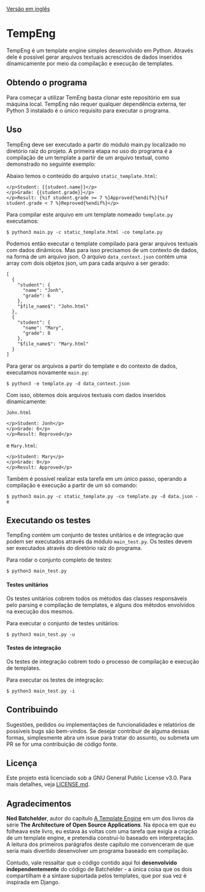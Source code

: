 [Versão em inglês](README.md)

# TempEng

TempEng é um template engine simples desenvolvido em Python. Através dele é possível gerar arquivos textuais acrescidos de dados inseridos dinamicamente por meio da compilação e execução de templates.

## Obtendo o programa

Para começar a utilizar TemEng basta clonar este repositório em sua máquina local.
TempEng não requer qualquer dependência externa, ter Python 3 instalado é o único requisito para executar o programa.



## Uso
TempEng deve ser executado a partir do módulo main.py localizado no diretório raiz do projeto.
A primeira etapa no uso do programa é a compilação de um template a partir de um arquivo textual, como demonstrado no seguinte exemplo:

Abaixo temos o conteúdo do arquivo `static_template.html`:
```
</p>Student: {{student.name}}</p>
</p>Grade: {{student.grade}}</p>
</p>Result: {%if student.grade >= 7 %}Approved{%endif%}{%if student.grade < 7 %}Reproved{%endif%}</p>
```
Para compilar este arquivo em um template nomeado `template.py` executamos:
```
$ python3 main.py -c static_template.html -co template.py
```
Podemos então executar o template compilado para gerar arquivos textuais com dados dinâmicos. Mas para isso precisamos de um contexto de dados, na forma de um arquivo json. O arquivo `data_context.json` contém uma array com dois objetos json, um para cada arquivo a ser gerado:
```
[
  {
    "student": {
      "name": "Jonh",
      "grade": 6
    },
    "$file_name$": "John.html"
  },
  {
    "student": {
      "name": "Mary",
      "grade": 8
    },
    "$file_name$": "Mary.html"
  }
]
```
Para gerar os arquivos a partir do template e do contexto de dados, executamos novamente `main.py`:
```
$ python3 -e template.py -d data_context.json
```
Com isso, obtemos dois arquivos textuais com dados inseridos dinamicamente:

 `John.html`
```
</p>Student: Jonh</p>
</p>Grade: 6</p>
</p>Result: Reproved</p>
```
e `Mary.html`:
```
</p>Student: Mary</p>
</p>Grade: 8</p>
</p>Result: Approved</p>
```

Também é possível realizar esta tarefa em um único passo, operando a compilação e execução a partir de um só comando:
```
$ python3 main.py -c static_template.py -co template.py -d data.json -e
```

## Executando os testes

TempEng contém um conjunto de testes unitários e de integração que podem ser executados através da módulo `main_test.py`.
Os testes devem ser executados através do diretório raíz do programa.

Para rodar o conjunto completo de testes:
```
$ python3 main_test.py
```
#### Testes unitários

Os testes unitários cobrem todos os métodos das classes responsáveis pelo parsing e compilação de templates, e alguns dos métodos envolvidos na execução dos mesmos.

Para executar o conjunto de testes unitários:
```
$ python3 main_test.py -u
```
#### Testes de integração

Os testes de integração cobrem todo o processo de compilação e execução de templates.

Para executar os testes de integração:
```
$ python3 main_test.py -i
```

## Contribuindo

Sugestões, pedidos ou implementações de funcionalidades e relatórios de possíveis bugs são bem-vindos. Se desejar contribuir de alguma dessas formas, simplesmente abra um issue para tratar do assunto, ou submeta um PR se for uma contribuição de código fonte.

## Licença

Este projeto está licenciado sob a GNU General Public License v3.0. Para mais detalhes, veja [LICENSE.md](LICENSE.md).

## Agradecimentos
**Ned Batchelder**, autor do capítulo [A Template Engine](http://aosabook.org/en/500L/a-template-engine.html) em um dos livros da série **The Architecture of Open Source Applications**. Na época em que eu folheava este livro, eu estava às voltas com uma tarefa que exigia a criação de um template engine, e pretendia construí-lo baseado em interpretação. A leitura dos primeiros parágrafos deste capítulo me convenceram de que seria mais divertido desenvolver um programa baseado em compilação.

Contudo, vale ressaltar que o código contido aqui foi **desenvolvido independentemente** do código de Batchelder - a única coisa que os dois compartilham é a sintaxe suportada pelos templates, que por sua vez é inspirada em Django.
